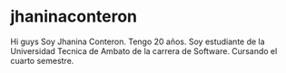 # jhaninaconteron
Hi guys
Soy Jhanina Conteron.
Tengo 20 años.
Soy estudiante de la Universidad Tecnica de Ambato de la carrera de Software.
Cursando el cuarto semestre.
